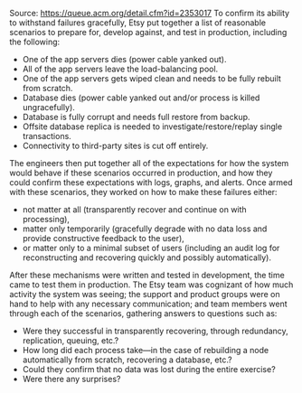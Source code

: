 Source: https://queue.acm.org/detail.cfm?id=2353017
To confirm its ability to withstand failures gracefully, Etsy put together a list of reasonable scenarios to prepare for, develop against, and test in production, including the following:

- One of the app servers dies (power cable yanked out).
- All of the app servers leave the load-balancing pool.
- One of the app servers gets wiped clean and needs to be fully rebuilt from scratch.
- Database dies (power cable yanked out and/or process is killed ungracefully).
- Database is fully corrupt and needs full restore from backup.
- Offsite database replica is needed to investigate/restore/replay single transactions.
- Connectivity to third-party sites is cut off entirely.

The engineers then put together all of the expectations for how the system would behave if these scenarios occurred in production, and how they could confirm these expectations with logs, graphs, and alerts. Once armed with these scenarios, they worked on how to make these failures either:

- not matter at all (transparently recover and continue on with processing),
- matter only temporarily (gracefully degrade with no data loss and provide constructive feedback to the user),
- or matter only to a minimal subset of users (including an audit log for reconstructing and recovering quickly and possibly automatically).

After these mechanisms were written and tested in development, the time came to test them in production. The Etsy team was cognizant of how much activity the system was seeing; the support and product groups were on hand to help with any necessary communication; and team members went through each of the scenarios, gathering answers to questions such as:

- Were they successful in transparently recovering, through redundancy, replication, queuing, etc.?
- How long did each process take—in the case of rebuilding a node automatically from scratch, recovering a database, etc.?
- Could they confirm that no data was lost during the entire exercise?
- Were there any surprises?